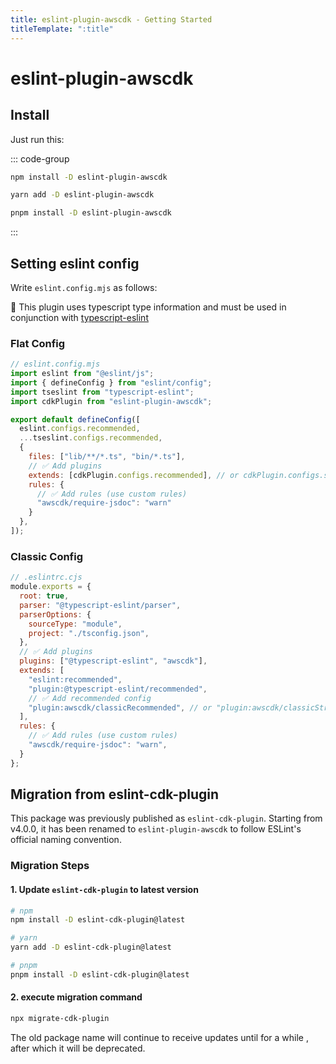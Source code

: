 ```yaml
---
title: eslint-plugin-awscdk - Getting Started
titleTemplate: ":title"
---
```


# eslint-plugin-awscdk

## Install

Just run this:

::: code-group

```sh [npm]
npm install -D eslint-plugin-awscdk
```

```sh [yarn]
yarn add -D eslint-plugin-awscdk
```

```sh [pnpm]
pnpm install -D eslint-plugin-awscdk
```

:::

## Setting eslint config

Write `eslint.config.mjs` as follows:

<div class="info-item">
  🚨 This plugin uses typescript type information and must be used in conjunction with
  <a href="https://typescript-eslint.io/getting-started">
    typescript-eslint
  </a>
</div>

### Flat Config

```js
// eslint.config.mjs
import eslint from "@eslint/js";
import { defineConfig } from "eslint/config";
import tseslint from "typescript-eslint";
import cdkPlugin from "eslint-plugin-awscdk";

export default defineConfig([
  eslint.configs.recommended,
  ...tseslint.configs.recommended,
  {
    files: ["lib/**/*.ts", "bin/*.ts"],
    // ✅ Add plugins
    extends: [cdkPlugin.configs.recommended], // or cdkPlugin.configs.strict
    rules: {
      // ✅ Add rules (use custom rules)
      "awscdk/require-jsdoc": "warn"
    }
  },
]);
```

### Classic Config

```js
// .eslintrc.cjs
module.exports = {
  root: true,
  parser: "@typescript-eslint/parser",
  parserOptions: {
    sourceType: "module",
    project: "./tsconfig.json",
  },
  // ✅ Add plugins
  plugins: ["@typescript-eslint", "awscdk"],
  extends: [
    "eslint:recommended",
    "plugin:@typescript-eslint/recommended",
    // ✅ Add recommended config
    "plugin:awscdk/classicRecommended", // or "plugin:awscdk/classicStrict"
  ],
  rules: {
    // ✅ Add rules (use custom rules)
    "awscdk/require-jsdoc": "warn",
  }
};
```

## Migration from eslint-cdk-plugin

This package was previously published as `eslint-cdk-plugin`. Starting from v4.0.0, it has been renamed to `eslint-plugin-awscdk` to follow ESLint's official naming convention.

### Migration Steps

#### 1. Update `eslint-cdk-plugin` to latest version

```bash
# npm
npm install -D eslint-cdk-plugin@latest

# yarn
yarn add -D eslint-cdk-plugin@latest

# pnpm
pnpm install -D eslint-cdk-plugin@latest
```

#### 2. execute migration command

```bash
npx migrate-cdk-plugin
```

The old package name will continue to receive updates until for a while , after which it will be deprecated.
